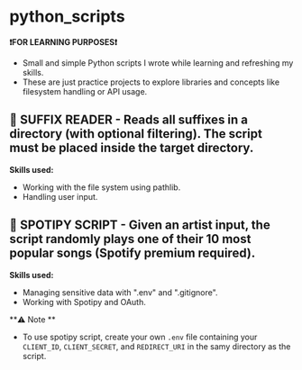 # python_scripts
**❗FOR LEARNING PURPOSES❗**
- Small and simple Python scripts I wrote while learning and refreshing my skills.
- These are just practice projects to explore libraries and concepts like filesystem handling or API usage.
## 📂 SUFFIX READER - Reads all suffixes in a directory (with optional filtering). The script must be placed inside the target directory.
**Skills used:**
- Working with the file system using pathlib.
- Handling user input.
## 🎵 SPOTIPY SCRIPT - Given an artist input, the script randomly plays one of their 10 most popular songs (Spotify premium required).
**Skills used:**
- Managing sensitive data with ".env" and ".gitignore".
- Working with Spotipy and OAuth.

**⚠️ Note **
- To use spotipy script, create your own `.env` file containing your `CLIENT_ID`, `CLIENT_SECRET`, and `REDIRECT_URI` in the samy directory as the script.
